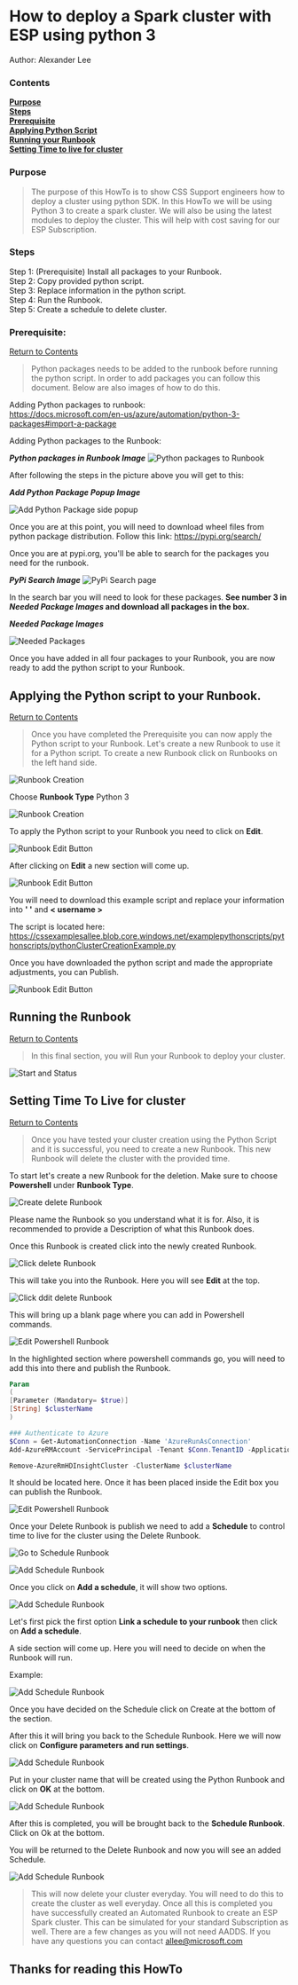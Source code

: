 # How to deploy a Spark cluster with ESP using python 3

Author: Alexander Lee

### Contents
[**Purpose**][Purpose]<br>
[**Steps**][Steps]<br>
[**Prerequisite**][Prerequisite]<br>
[**Applying Python Script**](#applying-the-python-script-to-your-runbook)<br>
[**Running your Runbook**](#running-the-runbook)<br>
[**Setting Time to live for cluster**](#setting-time-to-live-for-cluster)





### Purpose
> The purpose of this HowTo is to show CSS Support engineers how to deploy a cluster using python SDK.  In this HowTo we will be using Python 3 to create a spark cluster.  We will also be using the latest modules to deploy the cluster.
> This will help with cost saving for our ESP Subscription.

### Steps
Step 1: (Prerequisite) Install all packages to your Runbook.<br>
Step 2: Copy provided python script.<br>
Step 3: Replace information in the python script.<br>
Step 4: Run the Runbook.<br>
Step 5: Create a schedule to delete cluster.


### Prerequisite:
[Return to Contents](#Contents)
> Python packages needs to be added to the runbook before running the python script.  In order to add packages you can follow this document.  Below are also images of how to do this.

Adding Python packages to runbook:<br>
https://docs.microsoft.com/en-us/azure/automation/python-3-packages#import-a-package

Adding Python packages to the Runbook:<br>

***Python packages in Runbook Image***
![Python packages to Runbook](https://cssexamplesallee.blob.core.windows.net/markdownimages/runbookPythonPackages.png)

After following the steps in the picture above you will get to this:

***Add Python Package Popup Image***

![Add Python Package side popup](https://cssexamplesallee.blob.core.windows.net/markdownimages/sidepopupPythonPackages.png)

Once you are at this point, you will need to download wheel files from python package distribution.  Follow this link: https://pypi.org/search/

Once you are at pypi.org, you'll be able to search for the packages you need for the runbook.

***PyPi Search Image***
![PyPi Search page](https://cssexamplesallee.blob.core.windows.net/markdownimages/pypiSearchPage.png)

In the search bar you will need to look for these packages.  **See number 3 in *Needed Package Images* and download all packages in the box.**
<br>

***Needed Package Images***

![Needed Packages](https://cssexamplesallee.blob.core.windows.net/markdownimages/neededPackages.png)


Once you have added in all four packages to your Runbook, you are now ready to add the python script to your Runbook.

## Applying the Python script to your Runbook.
[Return to Contents](#Contents)
>Once you have completed the Prerequisite you can now apply the Python script to your Runbook.
Let's create a new Runbook to use it for a Python script.  To create a new Runbook click on Runbooks on the left hand side.

![Runbook Creation](https://cssexamplesallee.blob.core.windows.net/markdownimages/RunbookCreation.png)

Choose **Runbook Type** Python 3

![Runbook Creation](https://cssexamplesallee.blob.core.windows.net/markdownimages/pythonRunbook.png)

To apply the Python script to your Runbook you need to click on **Edit**.

![Runbook Edit Button](https://cssexamplesallee.blob.core.windows.net/markdownimages/RunbookEdit.png)

After clicking on **Edit** a new section will come up.

![Runbook Edit Button](https://cssexamplesallee.blob.core.windows.net/markdownimages/RunbookEditPage.png)

You will need to download this example script and replace your information into **' '** and **< username >**

The script is located here: https://cssexamplesallee.blob.core.windows.net/examplepythonscripts/pythonscripts/pythonClusterCreationExample.py

Once you have downloaded the python script and made the appropriate adjustments, you can Publish.

![Runbook Edit Button](https://cssexamplesallee.blob.core.windows.net/markdownimages/RunbookPublish.png)

## Running the Runbook
[Return to Contents](#Contents)
>In this final section, you will Run your Runbook to deploy your cluster.

![Start and Status](https://cssexamplesallee.blob.core.windows.net/markdownimages/StartandStatus.png)

## Setting Time To Live for cluster
[Return to Contents](#Contents)
>Once you have tested your cluster creation using the Python Script and it is successful, you need to create a new Runbook.
This new Runbook will delete the cluster with the provided time.

To start let's create a new Runbook for the deletion.  Make sure to choose **Powershell** under **Runbook Type**.

![Create delete Runbook](https://cssexamplesallee.blob.core.windows.net/markdownimages/CreateDeleteRunbook.png)

Please name the Runbook so you understand what it is for.  Also, it is recommended to provide a Description of what this Runbook does.

Once this Runbook is created click into the newly created Runbook.

![Click delete Runbook](https://cssexamplesallee.blob.core.windows.net/markdownimages/clickDeleteRunbook.png)

This will take you into the Runbook.  Here you will see **Edit** at the top.

![Click ddit delete Runbook](https://cssexamplesallee.blob.core.windows.net/markdownimages/EditDeleteRunbook.png)

This will bring up a blank page where you can add in Powershell commands.

![Edit Powershell Runbook](https://cssexamplesallee.blob.core.windows.net/markdownimages/editPowershell.png)

In the highlighted section where powershell commands go, you will need to add this into there and publish the Runbook.

```powershell
Param
(
[Parameter (Mandatory= $true)]
[String] $clusterName
)

### Authenticate to Azure
$Conn = Get-AutomationConnection -Name 'AzureRunAsConnection'
Add-AzureRMAccount -ServicePrincipal -Tenant $Conn.TenantID -ApplicationId $Conn.ApplicationID -CertificateThumbprint $Conn.CertificateThumbprint

Remove-AzureRmHDInsightCluster -ClusterName $clusterName
```
It should be located here.  Once it has been placed inside the Edit box you can publish the Runbook.

![Edit Powershell Runbook](https://cssexamplesallee.blob.core.windows.net/markdownimages/AddPowershellToRunbook.png)

Once your Delete Runbook is publish we need to add a **Schedule** to control time to live for the cluster using the Delete Runbook.

![Go to Schedule Runbook](https://cssexamplesallee.blob.core.windows.net/markdownimages/addSchedule.png)

![Add Schedule Runbook](https://cssexamplesallee.blob.core.windows.net/markdownimages/clickSchedule.png)

Once you click on **Add a schedule**, it will show two options.

![Add Schedule Runbook](https://cssexamplesallee.blob.core.windows.net/markdownimages/changeSchedule.png)

Let's first pick the first option **Link a schedule to your runbook** then click on **Add a schedule**.

A side section will come up.  Here you will need to decide on when the Runbook will run.

Example:

![Add Schedule Runbook](https://cssexamplesallee.blob.core.windows.net/markdownimages/configSchedule.png)

Once you have decided on the Schedule click on Create at the bottom of the section.

After this it will bring you back to the Schedule Runbook.  Here we will now click on **Configure parameters and run settings**.

![Add Schedule Runbook](https://cssexamplesallee.blob.core.windows.net/markdownimages/parametersSchedule.png)

Put in your cluster name that will be created using the Python Runbook and click on **OK** at the bottom.

![Add Schedule Runbook](https://cssexamplesallee.blob.core.windows.net/markdownimages/clusterParameters.png)

After this is completed, you will be brought back to the **Schedule Runbook**.  Click on Ok at the bottom.

You will be returned to the Delete Runbook and now you will see an added Schedule.

![Add Schedule Runbook](https://cssexamplesallee.blob.core.windows.net/markdownimages/finishSchedule.png)

>This will now delete your cluster everyday.  You will need to do this to create the cluster as well everyday.
Once all this is completed you have successfully created an Automated Runbook to create an ESP Spark cluster.  This can be simulated for your standard Subscription as well.
> There are a few changes as you will not need AADDS.  If you have any questions you can contact allee@microsoft.com

## Thanks for reading this HowTo

[Purpose]: #Purpose

[Steps]: #Steps

[Prerequisite]: #Prerequisite

[Applying the Python script to your Runbook.]: #Applying-the-Python-script-to-your-Runbook


